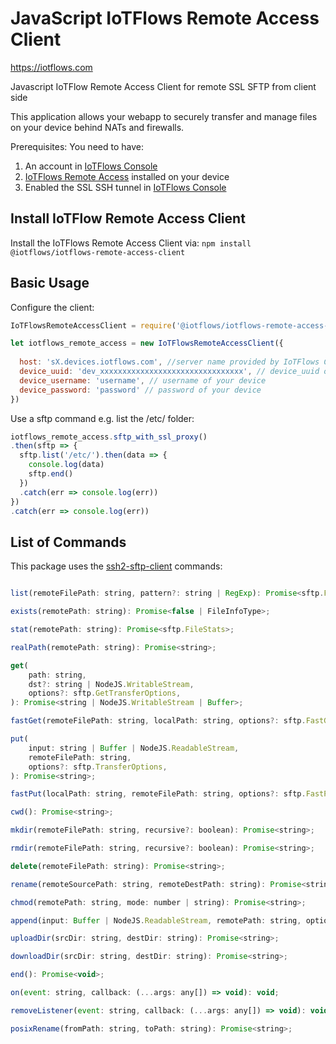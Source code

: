 # JavaScript IoTFlows Remote Access Client

https://iotflows.com

Javascript IoTFlow Remote Access Client for remote SSL SFTP from client side

This application allows your webapp to securely transfer and manage files on your device behind NATs and firewalls. 

Prerequisites:
You need to have:
1) An account in [IoTFlows Console](https://console.iotflows.com)
2) [IoTFlows Remote Access](https://www.npmjs.com/package/@iotflows/iotflows-remote-access) installed on your device
3) Enabled the SSL SSH tunnel in [IoTFlows Console](https://console.iotflows.com)

## Install IoTFlow Remote Access Client

Install the IoTFlows Remote Access Client via: 
`npm install @iotflows/iotflows-remote-access-client`

## Basic Usage

Configure the client:
```javascript
IoTFlowsRemoteAccessClient = require('@iotflows/iotflows-remote-access-client');

let iotflows_remote_access = new IoTFlowsRemoteAccessClient({
    
  host: 'sX.devices.iotflows.com', //server name provided by IoTFlows Console when enabling SSH e.g. s2.devices.iotflows.com
  device_uuid: 'dev_xxxxxxxxxxxxxxxxxxxxxxxxxxxxxxxx', // device_uuid of your device in IoTFlows Console
  device_username: 'username', // username of your device
  device_password: 'password' // password of your device
})
```

Use a sftp command e.g. list the /etc/ folder:
```javascript
iotflows_remote_access.sftp_with_ssl_proxy()
.then(sftp => {
  sftp.list('/etc/').then(data => {
    console.log(data)
    sftp.end()
  })
  .catch(err => console.log(err))
})
.catch(err => console.log(err))
```

## List of Commands

This package uses the [ssh2-sftp-client](https://www.npmjs.com/package/ssh2-sftp-client) commands:

```javascript

list(remoteFilePath: string, pattern?: string | RegExp): Promise<sftp.FileInfo[]>;

exists(remotePath: string): Promise<false | FileInfoType>;

stat(remotePath: string): Promise<sftp.FileStats>;

realPath(remotePath: string): Promise<string>;

get(
    path: string,
    dst?: string | NodeJS.WritableStream,
    options?: sftp.GetTransferOptions,
): Promise<string | NodeJS.WritableStream | Buffer>;

fastGet(remoteFilePath: string, localPath: string, options?: sftp.FastGetTransferOptions): Promise<string>;

put(
    input: string | Buffer | NodeJS.ReadableStream,
    remoteFilePath: string,
    options?: sftp.TransferOptions,
): Promise<string>;

fastPut(localPath: string, remoteFilePath: string, options?: sftp.FastPutTransferOptions): Promise<string>;

cwd(): Promise<string>;

mkdir(remoteFilePath: string, recursive?: boolean): Promise<string>;

rmdir(remoteFilePath: string, recursive?: boolean): Promise<string>;

delete(remoteFilePath: string): Promise<string>;

rename(remoteSourcePath: string, remoteDestPath: string): Promise<string>;

chmod(remotePath: string, mode: number | string): Promise<string>;

append(input: Buffer | NodeJS.ReadableStream, remotePath: string, options?: sftp.TransferOptions): Promise<string>;

uploadDir(srcDir: string, destDir: string): Promise<string>;

downloadDir(srcDir: string, destDir: string): Promise<string>;

end(): Promise<void>;

on(event: string, callback: (...args: any[]) => void): void;

removeListener(event: string, callback: (...args: any[]) => void): void;

posixRename(fromPath: string, toPath: string): Promise<string>;

```

